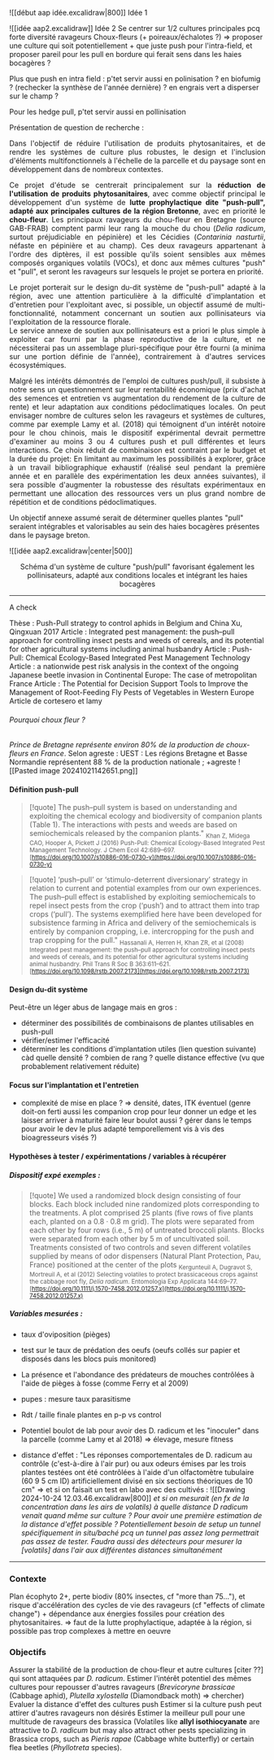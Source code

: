 ![[début aap idée.excalidraw|800]]
Idée 1

![[idée aap2.excalidraw]]
Idée 2
Se centrer sur 1/2 cultures principales pcq forte diversité ravageurs
Choux-fleurs (+ poireaux/échalotes ?) => proposer une culture qui soit potentiellement + que juste push pour l'intra-field, et proposer pareil pour les pull en bordure qui ferait sens dans les haies bocagères ? 

Plus que push en intra field : p'tet servir aussi en polinisation ? en biofumig ? (rechecker la synthèse de l'année dernière) ? en engrais vert a disperser sur le champ ?

Pour les hedge pull, p'tet servir aussi en pollinisation


Présentation de question de recherche :

<p align="justify">Dans l'objectif de réduire l'utilisation de produits phytosanitaires, et de rendre les systèmes de culture plus robustes, le design et l'inclusion d'éléments multifonctionnels à l'échelle de la parcelle et du paysage sont en développement dans de nombreux contextes.
</p>
<p align="justify">Ce projet d'étude se centrerait principalement sur la <b>réduction de l'utilisation de produits phytosanitaires</b>, avec comme objectif principal le développement d'un système de <b>lutte prophylactique dite "push-pull", adapté aux principales cultures de la région Bretonne</b>, avec en priorité le <b>chou-fleur</b>. 
Les principaux ravageurs du chou-fleur en Bretagne (source GAB-FRAB) comptent parmi leur rang la mouche du chou (<i>Delia radicum</i>, surtout préjudiciable en pépinière) et les Cécidies (<i>Contarinia nasturtii</i>, néfaste en pépinière et au champ). Ces deux ravageurs appartenant à l'ordre des diptères, il est possible qu'ils soient sensibles aux mêmes composés organiques volatils (VOCs), et donc aux mêmes cultures "push" et "pull", et seront les ravageurs sur lesquels le projet se portera en priorité.</p>
<p align="justify">Le projet porterait sur le design du-dit système de "push-pull" adapté à la région, avec une attention particulière à la difficulté d'implantation et d'entretien pour l'exploitant avec, si possible, un objectif assumé de multi-fonctionnalité, notamment concernant un soutien aux pollinisateurs via l'exploitation de la ressource florale.<br>
Le service annexe de soutien aux pollinisateurs est a priori le plus simple à exploiter car fourni par la phase reproductive de la culture, et ne nécessiterai pas un assemblage pluri-spécifique pour être fourni (a minima sur une portion définie de l'année), contrairement à d'autres services écosystémiques.
</p>
<p align="justify">Malgré les intérêts démontrés de l'emploi de cultures push/pull, il subsiste à notre sens un questionnement sur leur rentabilité économique (prix d'achat des semences et entretien vs augmentation du rendement de la culture de rente) et leur adaptation aux conditions pédoclimatiques locales.
On peut envisager nombre de cultures selon les ravageurs et systèmes de cultures, comme par exemple Lamy et al. (2018) qui témoignent d'un intérêt notoire pour le chou chinois, mais le dispositif expérimental devrait permettre d'examiner au moins 3 ou 4 cultures push et pull différentes et leurs interactions. Ce choix réduit de combinaison est contraint par le budget et la durée du projet: En limitant au maximum les possibilités à explorer, grâce à un travail bibliographique exhaustif (réalisé seul pendant la première année et en parallèle des expérimentation les deux années suivantes), il sera possible d'augmenter la robustesse des résultats expérimentaux en permettant une allocation des ressources vers un plus grand nombre de répétition et de conditions pédoclimatiques. </p>
Un objectif annexe assumé serait de déterminer quelles plantes "pull" seraient intégrables et valorisables au sein des haies bocagères présentes dans le paysage breton.

![[idée aap2.excalidraw|center|500]]
<center>Schéma d'un système de culture "push/pull" favorisant également les pollinisateurs, adapté aux conditions locales et intégrant les haies bocagères</center>


____

A check

Thèse : Push-Pull strategy to control aphids in Belgium and China Xu, Qingxuan 2017
Article : Integrated pest management: the push–pull approach for controlling insect pests and weeds of cereals, and its potential for other agricultural systems including animal husbandry
Article : Push-Pull: Chemical Ecology-Based Integrated Pest Management Technology
Article : a nationwide pest risk analysis in the context of the ongoing Japanese beetle invasion in Continental Europe: The case of metropolitan France
Article : The Potential for Decision Support Tools to Improve the Management of Root-Feeding Fly Pests of Vegetables in Western Europe
Article de cortesero et lamy

###### Pourquoi choux fleur ? 
_Prince de Bretagne représente environ 80% de la production de choux-fleurs en France_.
Selon agreste : UEST : Les régions Bretagne et Basse Normandie représentent 88 % de la production nationale ;
+agreste ![[Pasted image 20241021142651.png]]

#### Définition push-pull
>[!quote] The push–pull system is based on understanding and exploiting the chemical ecology and biodiversity of companion plants (Table 1). The interactions with pests and weeds are based on semiochemicals released by the companion plants."
><sub>Khan Z, Midega CAO, Hooper A, Pickett J (2016) Push-Pull: Chemical Ecology-Based Integrated Pest Management Technology. J Chem Ecol 42:689–697. [https://doi.org/10.1007/s10886-016-0730-y](https://doi.org/10.1007/s10886-016-0730-y)</sub>

>[!quote] ‘push–pull’ or ‘stimulo-deterrent diversionary’ strategy in relation to current and potential examples from our own experiences. The push–pull effect is established by exploiting semiochemicals to repel insect pests from the crop (‘push’) and to attract them into trap crops (‘pull’). The systems exemplified here have been developed for subsistence farming in Africa and delivery of the semiochemicals is entirely by companion cropping, i.e. intercropping for the push and trap cropping for the pull."
><sub>Hassanali A, Herren H, Khan ZR, et al (2008) Integrated pest management: the push–pull approach for controlling insect pests and weeds of cereals, and its potential for other agricultural systems including animal husbandry. Phil Trans R Soc B 363:611–621. [https://doi.org/10.1098/rstb.2007.2173](https://doi.org/10.1098/rstb.2007.2173)</sub>



#### Design du-dit système

Peut-être un léger abus de langage mais en gros :
- déterminer des possibilités de combinaisons de plantes utilisables en push-pull
- vérifier/estimer l'efficacité
- déterminer les conditions d'implantation utiles (lien question suivante) càd quelle densité ? combien de rang ? quelle distance effective (vu que probablement relativement réduite)


#### Focus sur l'implantation et l'entretien 
- complexité de mise en place ? => densité, dates, ITK éventuel (genre doit-on ferti aussi les companion crop pour leur donner un edge et les laisser arriver à maturité faire leur boulot aussi ? gérer dans le temps pour avoir le dev le plus adapté temporellement vis à vis des bioagresseurs visés ?)

#### Hypothèses à tester / expérimentations / variables à récupérer

##### **Dispositif expé exemples :** 

>[!quote] We used a randomized block design consisting of four blocks. Each block included nine randomized plots corresponding to the treatments. A plot comprised 25 plants (five rows of five plants each, planted on a 0.8 · 0.8 m grid). The plots were separated from each other by four rows (i.e., 5 m) of untreated broccoli plants. Blocks were separated from each other by 5 m of uncultivated soil. Treatments consisted of two controls and seven different volatiles supplied by means of odor dispensers (Natural Plant Protection, Pau, France) positioned at the center of the plots
><sub>Kergunteuil A, Dugravot S, Mortreuil A, et al (2012) Selecting volatiles to protect brassicaceous crops against the cabbage root fly, _Delia radicum_. Entomologia Exp Applicata 144:69–77. [https://doi.org/10.1111/j.1570-7458.2012.01257.x](https://doi.org/10.1111/j.1570-7458.2012.01257.x)</sub>


##### Variables mesurées :
- taux d'oviposition (pièges)
- test sur le taux de prédation des oeufs (oeufs collés sur papier et disposés dans les blocs puis monitored)
- La présence et l'abondance des prédateurs de mouches contrôlées à l'aide de pièges à fosse (comme Ferry et al 2009)
- pupes : mesure taux parasitisme
- Rdt / taille finale plantes en p-p vs control
- Potentiel boulot de lab pour avoir des D. radicum et les "inoculer" dans la parcelle (comme Lamy et al 2018) => élevage, mesure fitness

- distance d'effet : "Les réponses comportementales de D. radicum au contrôle (c'est-à-dire à l'air pur) ou aux odeurs émises par les trois plantes testées ont été contrôlées à l'aide d'un olfactomètre tubulaire (60 9 5 cm ID) artificiellement divisé en six sections théoriques de 10 cm" => et si on faisait un test en labo avec des cultivés : ![[Drawing 2024-10-24 12.03.46.excalidraw|800]] *et si on mesurait (en fx de la concentration dans les airs de volatils) à quelle distance D radicum venait quand même sur culture ? Pour avoir une première estimation de la distance d'effet possible ? Potentiellement besoin de setup un tunnel spécifiquement in situ/baché pcq un tunnel pas assez long permettrait pas assez de tester. Faudra aussi des détecteurs pour mesurer la \[volatils] dans l'air aux différentes distances simultanément*



_____________________
### Contexte

Plan écophyto 2+, perte biodiv (80% insectes, cf "more than 75..."), et risque d'accélération des cycles de vie des ravageurs (cf "effects of climate change") + dépendance aux énergies fossiles pour création des phytosanitaires.
=> faut de la lutte prophylactique, adaptée à la région, si possible pas trop complexes à mettre en oeuvre


### Objectifs

Assurer la stabilité de la production de chou-fleur et autre cultures [citer ??] qui sont attaquées par *D. radicum*. 
Estimer l'intérêt potentiel des mêmes cultures pour repousser d'autres ravageurs (_Brevicoryne brassicae_ (Cabbage aphid), _Plutella xylostella_ (Diamondback moth) => chercher)
Evaluer la distance d'effet des cultures push 
Estimer si la culture push peut attirer d'autres ravageurs non désirés
Estimer la meilleur pull pour une multitude de ravageurs des brassica (Volatiles like **allyl isothiocyanate** are attractive to _D. radicum_ but may also attract other pests specializing in Brassica crops, such as _Pieris rapae_ (Cabbage white butterfly) or certain flea beetles (_Phyllotreta_ species).
